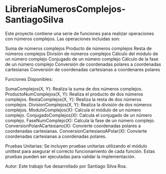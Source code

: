 # LibreriaNumerosComplejos-SantiagoSilva
Este proyecto contiene una serie de funciones para realizar operaciones con números complejos. Las operaciones incluidas son:

Suma de números complejos
Producto de números complejos
Resta de números complejos
División de números complejos
Cálculo del módulo de un número complejo
Conjugado de un número complejo
Cálculo de la fase de un número complejo
Conversión de coordenadas polares a coordenadas cartesianas
Conversión de coordenadas cartesianas a coordenares polares

Funciones Disponibles:

SumaComplejos(X, Y): Realiza la suma de dos números complejos.
ProductoNumComplejos(X, Y): Realiza el producto de dos números complejos.
RestaComplejos(X, Y): Realiza la resta de dos números complejos.
DivisionComplejos(X, Y): Realiza la división de dos números complejos.
ModuloComplejos(X): Calcula el módulo de un número complejo.
ConjugadoComplejos(X): Calcula el conjugado de un número complejo.
FaseNumComplejo(X): Calcula la fase de un número complejo.
ConversionPolarACartesiano(X): Convierte coordenadas polares a coordenadas cartesianas.
ConversionCartesianoAPolar(X): Convierte coordenadas cartesianas a coordenadas polares.

Pruebas Unitarias:
Se incluyen pruebas unitarias utilizando el módulo unittest para asegurar el correcto funcionamiento de cada función. Estas pruebas pueden ser ejecutadas para validar la implementación.

Autor:
Este trabajo fue desarrollado por Santiago Silva Roa.
